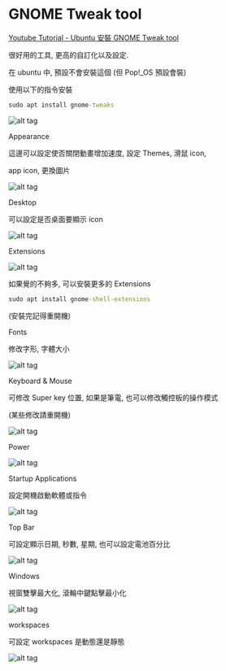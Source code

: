 #  GNOME Tweak tool

[Youtube Tutorial - Ubuntu 安裝 GNOME Tweak tool](https://youtu.be/lb_WCmuozcI)

很好用的工具, 更高的自訂化以及設定.

在 ubuntu 中, 預設不會安裝這個 (但 Pop!_OS 預設會裝)

使用以下的指令安裝

```cmd
sudo apt install gnome-tweaks
```

![alt tag](https://i.imgur.com/5MMry7k.png)

Appearance

這邊可以設定使否關閉動畫增加速度, 設定 Themes, 滑鼠 icon,

app icon, 更換圖片

![alt tag](https://i.imgur.com/TPESohM.png)

Desktop

可以設定是否桌面要顯示 icon

![alt tag](https://i.imgur.com/pIZHUIu.png)

Extensions

![alt tag](https://i.imgur.com/yUa7bei.png)

如果覺的不夠多, 可以安裝更多的 Extensions

```cmd
sudo apt install gnome-shell-extensions
```

(安裝完記得重開機)

Fonts

修改字形, 字體大小

![alt tag](https://i.imgur.com/7lpgDQm.png)

Keyboard & Mouse

可修改 Super key 位置, 如果是筆電, 也可以修改觸控板的操作模式

(某些修改請重開機)

![alt tag](https://i.imgur.com/5XXr1Gd.png)

Power

![alt tag](https://i.imgur.com/jJtmQLf.png)

Startup Applications

設定開機啟動軟體或指令

![alt tag](https://i.imgur.com/7T41RwU.png)

Top Bar

可設定顯示日期, 秒數, 星期, 也可以設定電池百分比

![alt tag](https://i.imgur.com/dBwQ3S1.png)

Windows

視窗雙擊最大化, 滾輪中鍵點擊最小化

![alt tag](https://i.imgur.com/jIukAG8.png)

workspaces

可設定 workspaces 是動態還是靜態

![alt tag](https://i.imgur.com/6GkHyd2.png)

